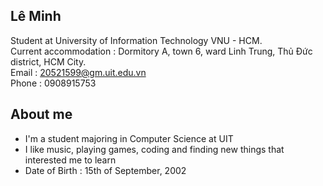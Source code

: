 ## Lê Minh
Student at University of Information Technology VNU - HCM.\
Current accommodation : Dormitory A, town 6, ward Linh Trung, Thủ Đức district, HCM City.\
Email : 20521599@gm.uit.edu.vn\
Phone : 0908915753

## About me
* I'm a student majoring in Computer Science at UIT
* I like music, playing games, coding and finding new things that interested me to learn
* Date of Birth : 15th of September, 2002

